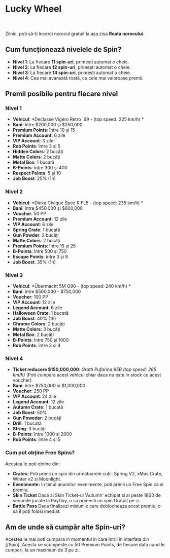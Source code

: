 # Lucky Wheel 
<br><br>
Zilnic, poți să-ți încerci norocul gratuit la așa zisa **Roata norocului**.

## **Cum funcționează nivelele de Spin?**

- **Nivel 1**: La fiecare **11 spin-uri**, primești automat o cheie.
- **Nivel 2**: La fiecare **12 spin-uri**, primești automat o cheie.
- **Nivel 3**: La fiecare **14 spin-uri**, primești automat o cheie.
- **Nivel 4**: Cea mai avansată roată, cu cele mai valoroase premii.


## **Premii posibile pentru fiecare nivel**

### Nivel 1
- **Vehicul**: *Declasse Vigero Retro '69 - (top speed: 225 km/h) * 
- **Bani**: între $200,000 și $250,000 
- **Premium Points**: între 10 și 15 
- **Premium Account**: 6 zile 
- **VIP Account**: 3 zile 
- **Rob Points**: între 3 și 5 
- **Hidden Colors**: 2 bucăți 
- **Matte Colors**: 2 bucăți 
- **Metal Box**: 1 bucată 
- **B-Points**: între 300 și 400 
- **Respect Points**: 5 și 10
- **Job Boost**: 25% (1h)



### Nivel 2
- **Vehicul**: *Dinka Civique Spec R FL5 - (top speed: 235 km/h) * 
- **Bani**: între $450,000 și $600,000 
- **Voucher**: 50 PP 
- **Premium Account**: 12 zile 
- **VIP Account**: 6 zile 
- **Spring Crate**: 1 bucată 
- **Gun Powder**: 2 bucăți 
- **Matte Colors**: 2 bucăți 
- **Premium Points**: între 15 și 25 
- **B-Points**:  între 500 și 750 
- **Escape Points**: între 3 și 8
- **Job Boost**: 35% (1h)



### Nivel 3
- **Vehicul**: *Übermacht 5M G90 - (top speed: 240 km/h) *
- **Bani**: între $500,000 - $750,000 
- **Voucher**: 100 PP 
- **VIP Account**: 12 zile 
- **Legend Account**: 6 zile 
- **Halloween Crate**: 1 bucată
- **Job Boost**: 40% (1h)
- **Chrome Colors**: 2 bucăți 
- **Matte Colors**: 3 bucăți 
- **Metal Box**: 2 bucăți 
- **B-Points**: între  750 și 1000
- **Rob Points**: între 3 și 4 



### Nivel 4
- **Ticket reducere $150,000,000**: *Grotti Pufarina 95B (top speed: 265 km/h)* (Poti cumpara acest vehicul chiar daca nu este in stock cu acest voucher)
- **Bani**: între $750,000 și $1,000,000 
- **Voucher**: 250 PP 
- **VIP Account**: 24 zile 
- **Legend Account**: 12 zile 
- **Autumn Crate**: 1 bucată 
- **Job Boost**: 50% 
- **Gun Poweder**: 2 bucăți 
- **Drill**: 1 bucată 
- **String**: 3 bucăți 
- **B-Points**: între 1000 și 2000 
- **Rob Points**: între 4 și 5 

### Cum pot obține Free Spins? 
Acestea le poti obtine din:

- <strong>Crates:</strong> Poti primii un spin din urmatoarele cutii: Spring V2, xMas Crate, Winter v2 si Moonlight.
- <strong>Evenimente:</strong> In timul anumitor evenimente, poti primii un Free Spin ca si premiu.
- <strong>Skin Ticket</strong> Daca ai Skin Ticket-ul 'Autumn' echipat si ai peste 1800 de secunde jucate la PayDay, o sa primesti un spin Gratuit pe zi.
- <strong>Battle Pass</strong> Daca finalizezi misiunile care deblocheaza acest premiu, o să îl poți folosi imediat.

<h2> Am de unde să cumpăr alte Spin-uri? </h2>
Acestea le mai poti cumpara in momentul in care intrii in interfata din [/Spin]. Acesta se scumpeste cu 50 Premium Points, de fiecare data cand le cumperi, la un maximum de 3 pe zi.
